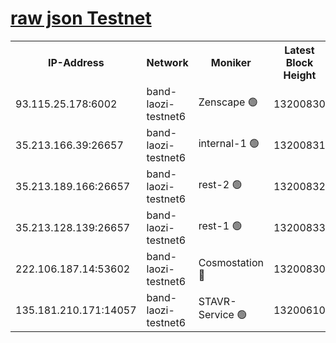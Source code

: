 
[raw json Testnet](https://rpc-check.bandt.stavr.tech/bandt/rpcbandt_result.json)
=

<table><tr><th>IP-Address</th><th>Network</th><th>Moniker</th><th>Latest Block Height</th><th>Earliest Block Height</th><th>Catching Up</th><th>Voting Power</th><th>Scan Time</th></tr><tr><td>93.115.25.178:6002</td><td>band-laozi-testnet6</td><td>Zenscape 🟢</td><td>13200830</td><td>12460001</td><td>False</td><td>0</td><td>2023-11-23T22:43:41.727750546UTC</td></tr><tr><td>35.213.166.39:26657</td><td>band-laozi-testnet6</td><td>internal-1 🟢</td><td>13200831</td><td>13100831</td><td>False</td><td>0</td><td>2023-11-23T22:43:46.467380516UTC</td></tr><tr><td>35.213.189.166:26657</td><td>band-laozi-testnet6</td><td>rest-2 🟢</td><td>13200832</td><td>13100832</td><td>False</td><td>0</td><td>2023-11-23T22:43:47.651769292UTC</td></tr><tr><td>35.213.128.139:26657</td><td>band-laozi-testnet6</td><td>rest-1 🟢</td><td>13200833</td><td>13100833</td><td>False</td><td>0</td><td>2023-11-23T22:43:50.897308406UTC</td></tr><tr><td>222.106.187.14:53602</td><td>band-laozi-testnet6</td><td>Cosmostation 🔴</td><td>13200830</td><td>13177501</td><td>False</td><td>2203223</td><td>2023-11-23T22:43:43.246224399UTC</td></tr><tr><td>135.181.210.171:14057</td><td>band-laozi-testnet6</td><td>STAVR-Service 🟢</td><td>13200610</td><td>13199001</td><td>False</td><td>0</td><td>2023-11-23T22:43:42.067929544UTC</td></tr></table>
